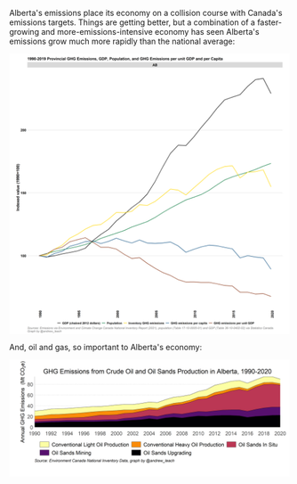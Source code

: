 Alberta's emissions place its economy on a collision course with Canada's emissions targets. Things are getting better, but a combination of a faster-growing and more-emissions-intensive economy has seen Alberta's emissions grow much more rapidly than the national average:

<a href="images/index_ghgs_AB.png" target="_blank">
  <img border="0" align="center"  src="images/index_ghgs_AB.png"/>
</a>


And, oil and gas, so important to Alberta's economy:

<a href="images/nir_AB_oil_gas.png" target="_blank">
  <img border="0" align="center"  src="images/nir_AB_oil_gas.png"/>
</a>

